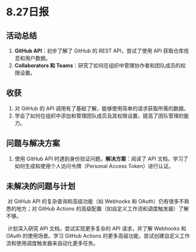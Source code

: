 # 8.27日报
## 活动总结

1. **GitHub API**：初步了解了 GitHub 的 REST API，尝试了使用 API 获取仓库信息和用户数据。
1. **Collaborators 和 Teams**：研究了如何在组织中管理协作者和团队成员的权限设置。

## 收获

1. 对 GitHub 的 API 调用有了基础了解，能够使用简单的请求获取所需的数据。
1. 学会了如何在组织中添加和管理团队成员及其权限设置，提高了团队管理的能力。

## 问题与解决方案

1. 使用 GitHub API 时遇到身份验证问题。**解决方案**：阅读了 API 文档，学习了如何生成和使用个人访问令牌（Personal Access Token）进行认证。

## 未解决的问题与计划

​	对 GitHub API 的复杂查询和高级功能（如 Webhooks 和 OAuth）仍有很多不熟悉的地方；对 GitHub Actions 的高级配置（如自定义工作流和调度触发器）了解不够。

​	计划深入研究 API 文档，尝试实现更多复杂的 API 请求，并了解 Webhooks 和 OAuth 的使用场景。学习 GitHub Actions 的更多高级功能，尝试创建自定义工作流和使用调度触发器来自动化更多任务。